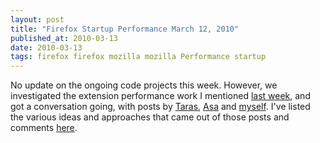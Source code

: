 ```yaml
---
layout: post
title: "Firefox Startup Performance March 12, 2010"
published_at: 2010-03-13
date: 2010-03-13
tags: firefox firefox mozilla mozilla Performance startup
---
```


No update on the ongoing code projects this week. However, we investigated the extension performance work I mentioned [last week](http://autonome.wordpress.com/2010/03/05/firefox-startup-performance-march-5-2010/), and got a conversation going, with posts by [Taras](http://blog.mozilla.com/tglek/2010/03/11/extensions-startup/), [Asa](http://weblogs.mozillazine.org/asa/archives/2010/03/startup_penalty_repo.html) and [myself](http://autonome.wordpress.com/2010/03/10/firefox-extensions-and-performance/). I've listed the various ideas and approaches that came out of those posts and comments [here](https://wiki.mozilla.org/Performance/Addons).